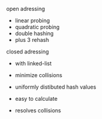 open adressing

- linear probing 
- quadratic probing 
- double hashing
- plus 3 rehash


closed adressing

- with linked-list 


- minimize collisions
- uniformly distibuted hash values
- easy to calculate 
- resolves collisions
